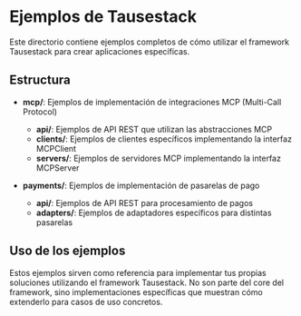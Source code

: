 # Ejemplos de Tausestack

Este directorio contiene ejemplos completos de cómo utilizar el framework Tausestack para crear aplicaciones específicas.

## Estructura

- **mcp/**: Ejemplos de implementación de integraciones MCP (Multi-Call Protocol)
  - **api/**: Ejemplos de API REST que utilizan las abstracciones MCP
  - **clients/**: Ejemplos de clientes específicos implementando la interfaz MCPClient
  - **servers/**: Ejemplos de servidores MCP implementando la interfaz MCPServer

- **payments/**: Ejemplos de implementación de pasarelas de pago
  - **api/**: Ejemplos de API REST para procesamiento de pagos
  - **adapters/**: Ejemplos de adaptadores específicos para distintas pasarelas

## Uso de los ejemplos

Estos ejemplos sirven como referencia para implementar tus propias soluciones utilizando el framework Tausestack. No son parte del core del framework, sino implementaciones específicas que muestran cómo extenderlo para casos de uso concretos.

